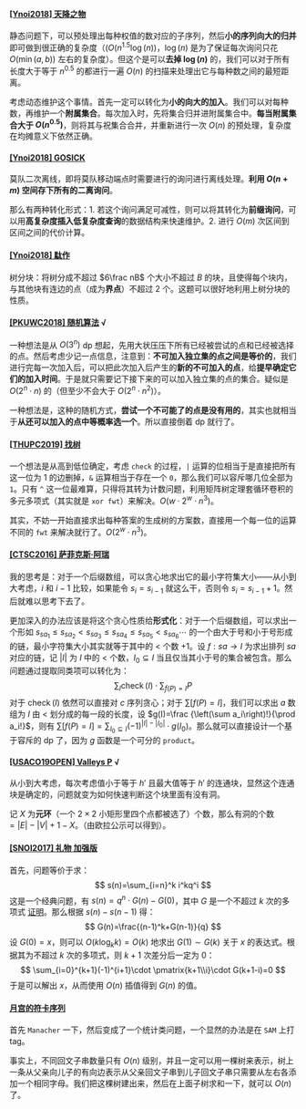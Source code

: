 #### [[Ynoi2018] 天降之物](https://www.luogu.com.cn/problem/P5397)

静态问题下，可以预处理出每种权值的数对应的子序列，然后**小的序列向大的归并**即可做到很正确的复杂度（$(O(n^{1.5}\log(n))$，$\log(n)$ 是为了保证每次询问只花 $O(\min(a,b))$ 左右的复杂度）。但这个是可以**去掉 $\log(n)$** 的，我们可以对于所有长度大于等于 $n^{0.5}$ 的都进行一遍 $O(n)$ 的扫描来处理出它与每种数之间的最短距离。

考虑动态维护这个事情。首先一定可以转化为**小的向大的加入**。我们可以对每种数，再维护一个**附属集合**。每次加入时，先将集合归并进附属集合中。**每当附属集合大于 $O(n^{0.5})$**，则将其与祝集合合并，并重新进行一次 $O(n)$ 的预处理，复杂度在均摊意义下依然正确。

#### [[Ynoi2018] GOSICK](https://www.luogu.com.cn/problem/P5398)

莫队二次离线，即将莫队移动端点时需要进行的询问进行离线处理。**利用 $O(n+m)$ 空间存下所有的二离询问**。

那么有两种转化形式：1. 若这个询问满足可减性，则可以将其转化为**前缀询问**，可以用**高复杂度插入低复杂度查询**的数据结构来快速维护。2. 进行 $O(m)$ 次区间到区间之间的代价计算。

#### [[Ynoi2018] 駄作](https://www.luogu.com.cn/problem/P5399)

树分块：将树分成不超过 $6\frac nB$ 个大小不超过 $B$ 的块，且使得每个块内，与其他块有连边的点（成为**界点**）不超过 $2$ 个。这题可以很好地利用上树分块的性质。

#### [[PKUWC2018] 随机算法](https://www.luogu.com.cn/problem/P5492) √

一种想法是从 $O(3^n)$ dp 想起，先用大状压压下所有已经被尝试的点和已经被选择的点。然后考虑少记一点信息，注意到：**不可加入独立集的点之间是等价的**，我们进行完每一次加入后，可以把此次加入后产生的**新的不可加入的点**，给**提早确定它们的加入时间**。于是就只需要记下接下来的可以加入独立集的点的集合。疑似是 $O(2^n\cdot n)$ 的（但至少不会大于 $O(2^n\cdot n^2)$）。

一种想法是，这种的随机方式，**尝试一个不可能了的点是没有用的**，其实也就相当于**从还可以加入的点中等概率选一个**。所以直接倒着 dp 就行了。

#### [[THUPC2019] 找树](https://www.luogu.com.cn/problem/P5406)

一个想法是从高到低位确定，考虑 `check` 的过程，`|` 运算的位相当于是直接把所有这一位为 $1$ 的边删掉，`&` 运算相当于存在一个 `0`，那么我们可以容斥哪几位全部为 `1`。只有 `^` 这一位最难算，只得将其转为计数问题，利用矩阵树定理套循环卷积的多元多项式（其实就是 `xor fwt`）来解决。$O(w\cdot 2^w\cdot n^3)$。

其实，不妨一开始直接求出每种答案的生成树的方案数，直接用一个每一位的运算不同的 `fwt` 来解决就行了。$O(2^w\cdot n^3)$。

#### [[CTSC2016] 萨菲克斯·阿瑞](https://www.luogu.com.cn/problem/P5417)

我的思考是：对于一个后缀数组，可以贪心地求出它的最小字符集大小——从小到大考虑，$i$ 和 $i-1$ 比较，如果能令 $s_i=s_{i-1}$ 就这么干，否则令 $s_i=s_{i-1}+1$。然后就难以思考下去了。

更加深入的办法应该是将这个贪心性质给**形式化**：对于一个后缀数组，可以求出一个形如 $s_{sa_1}\le s_{sa_2}<s_{sa_3}\le s_{sa_4}\le s_{sa_5}<s_{sa_6}\cdots$ 的一个由大于号和小于号形成的链，最小字符集大小其实就等于其中的 $<$ 个数 $+1$。设 $f:sa\rightarrow I$ 为求出排列 $sa$ 对应的链，记 $|I|$ 为 $I$ 中的 $<$ 个数，$I_0\subseteq I$ 当且仅当其小于号的集合被包含。那么问题通过提取同类项可以转化为：
$$
\sum_I \operatorname{check}(I)\cdot \sum_{f(P)=I}P
$$
对于 $\operatorname{check}(I)$ 依然可以直接对 $c$ 序列贪心；对于 $\sum[f(P)=I]$，我们可以求出 $a$ 数组为 $I$ 由 $<$ 划分成的每一段的长度，设 $g(I)=\frac {\left(\sum a_i\right)!}{\prod a_i!}$，则有 $\sum[f(P)=I]=\sum_{I_0\subseteq I}(-1)^{|I|-|I_0|}\cdot g(I_0)$。那么就可以直接设计一个基于容斥的 dp 了，因为 $g$ 函数是一个可分的 `product`。

#### [[USACO19OPEN] Valleys P](https://www.luogu.com.cn/problem/P5423) √

从小到大考虑，每次考虑值小于等于 $h'$ 且最大值等于 $h'$ 的连通块，显然这个连通块是确定的，问题就变为如何快速判断这个块里面有没有洞。

记 $X$ 为**元环**（一个 $2\times 2$ 小矩形里四个点都被选了）个数，那么有洞的个数 $=|E|-|V|+1-X$。（由欧拉公示可以得到）。

#### [[SNOI2017] 礼物 加强版](https://www.luogu.com.cn/problem/P5430)

首先，问题等价于求：
$$
s(n)=\sum_{i=n}^k i^kq^i
$$
这是一个经典问题，有 $s(n)=q^n\cdot G(n)-G(0)$，其中 $G$ 是一个不超过 $k$ 次的多项式 [证明](https://blog.csdn.net/qq_35649707/article/details/79595192)。那么根据 $s(n)-s(n-1)$ 得：
$$
G(n)=\frac{(n-1)^k+G(n-1)}{q}
$$
设 $G(0)=x$，则可以 $O(k\log_{k}k)=O(k)$ 地求出 $G(1)\sim G(k)$ 关于 $x$ 的表达式。根据其为不超过 $k$ 次的多项式，则 $k+1$ 次差分后一定为 $0$：
$$
\sum_{i=0}^{k+1}(-1)^{i+1}\cdot \pmatrix{k+1\\i}\cdot G(k+1-i)=0
$$
于是可以解出 $x$，从而使用 $O(n)$ 插值得到 $G(n)$ 的值。

#### [月宫的符卡序列](https://www.luogu.com.cn/problem/P5433)

首先 `Manacher` 一下，然后变成了一个统计类问题，一个显然的办法是在 `SAM` 上打 tag。

事实上，不同回文子串数量只有 $O(n)$ 级别，并且一定可以用一棵树来表示，树上一条从父亲向儿子的有向边表示从父亲回文子串到儿子回文子串只需要从左右各添加一个相同字母。我们把这棵树建出来，然后在上面子树求和一下，就可以 $O(n)$ 了。